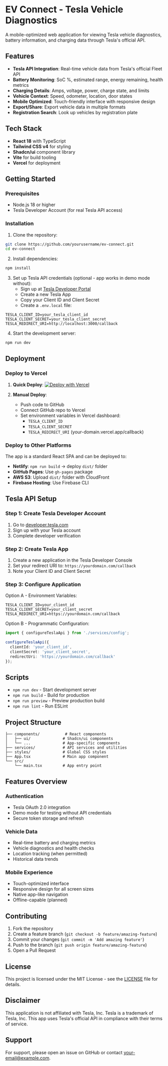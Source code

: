 # EV Connect - Tesla Vehicle Diagnostics

A mobile-optimized web application for viewing Tesla vehicle diagnostics, battery information, and charging data through Tesla's official API.

## Features

- **Tesla API Integration**: Real-time vehicle data from Tesla's official Fleet API
- **Battery Monitoring**: SoC %, estimated range, energy remaining, health metrics
- **Charging Details**: Amps, voltage, power, charge state, and limits
- **Vehicle Context**: Speed, odometer, location, door states
- **Mobile Optimized**: Touch-friendly interface with responsive design
- **Export/Share**: Export vehicle data in multiple formats
- **Registration Search**: Look up vehicles by registration plate

## Tech Stack

- **React 18** with TypeScript
- **Tailwind CSS v4** for styling
- **Shadcn/ui** component library
- **Vite** for build tooling
- **Vercel** for deployment

## Getting Started

### Prerequisites

- Node.js 18 or higher
- Tesla Developer Account (for real Tesla API access)

### Installation

1. Clone the repository:
```bash
git clone https://github.com/yourusername/ev-connect.git
cd ev-connect
```

2. Install dependencies:
```bash
npm install
```

3. Set up Tesla API credentials (optional - app works in demo mode without):
   - Sign up at [Tesla Developer Portal](https://developer.tesla.com/)
   - Create a new Tesla App
   - Copy your Client ID and Client Secret
   - Create a `.env.local` file:
```env
TESLA_CLIENT_ID=your_tesla_client_id
TESLA_CLIENT_SECRET=your_tesla_client_secret
TESLA_REDIRECT_URI=http://localhost:3000/callback
```

4. Start the development server:
```bash
npm run dev
```

## Deployment

### Deploy to Vercel

1. **Quick Deploy**:
   [![Deploy with Vercel](https://vercel.com/button)](https://vercel.com/new/clone?repository-url=https://github.com/yourusername/ev-connect)

2. **Manual Deploy**:
   - Push code to GitHub
   - Connect GitHub repo to Vercel
   - Set environment variables in Vercel dashboard:
     - `TESLA_CLIENT_ID`
     - `TESLA_CLIENT_SECRET`
     - `TESLA_REDIRECT_URI` (your-domain.vercel.app/callback)

### Deploy to Other Platforms

The app is a standard React SPA and can be deployed to:
- **Netlify**: `npm run build` → deploy `dist/` folder
- **GitHub Pages**: Use `gh-pages` package
- **AWS S3**: Upload `dist/` folder with CloudFront
- **Firebase Hosting**: Use Firebase CLI

## Tesla API Setup

### Step 1: Create Tesla Developer Account
1. Go to [developer.tesla.com](https://developer.tesla.com/)
2. Sign up with your Tesla account
3. Complete developer verification

### Step 2: Create Tesla App
1. Create a new application in the Tesla Developer Console
2. Set your redirect URI to: `https://yourdomain.com/callback`
3. Note your Client ID and Client Secret

### Step 3: Configure Application
Option A - Environment Variables:
```env
TESLA_CLIENT_ID=your_client_id
TESLA_CLIENT_SECRET=your_client_secret
TESLA_REDIRECT_URI=https://yourdomain.com/callback
```

Option B - Programmatic Configuration:
```typescript
import { configureTeslaApi } from './services/config';

configureTeslaApi({
  clientId: 'your_client_id',
  clientSecret: 'your_client_secret',
  redirectUri: 'https://yourdomain.com/callback'
});
```

## Scripts

- `npm run dev` - Start development server
- `npm run build` - Build for production
- `npm run preview` - Preview production build
- `npm run lint` - Run ESLint

## Project Structure

```
├── components/           # React components
│   ├── ui/              # Shadcn/ui components
│   └── ...              # App-specific components
├── services/            # API services and utilities
├── styles/              # Global CSS styles
├── App.tsx              # Main app component
└── src/
    └── main.tsx         # App entry point
```

## Features Overview

### Authentication
- Tesla OAuth 2.0 integration
- Demo mode for testing without API credentials
- Secure token storage and refresh

### Vehicle Data
- Real-time battery and charging metrics
- Vehicle diagnostics and health checks
- Location tracking (when permitted)
- Historical data trends

### Mobile Experience
- Touch-optimized interface
- Responsive design for all screen sizes
- Native app-like navigation
- Offline-capable (planned)

## Contributing

1. Fork the repository
2. Create a feature branch (`git checkout -b feature/amazing-feature`)
3. Commit your changes (`git commit -m 'Add amazing feature'`)
4. Push to the branch (`git push origin feature/amazing-feature`)
5. Open a Pull Request

## License

This project is licensed under the MIT License - see the [LICENSE](LICENSE) file for details.

## Disclaimer

This application is not affiliated with Tesla, Inc. Tesla is a trademark of Tesla, Inc. This app uses Tesla's official API in compliance with their terms of service.

## Support

For support, please open an issue on GitHub or contact [your-email@example.com](mailto:your-email@example.com).